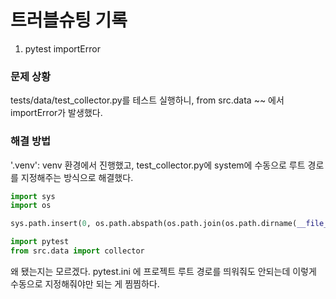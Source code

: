 # 트러블슈팅 기록

1. pytest importError
### 문제 상황
tests/data/test_collector.py를 테스트 실행하니, from src.data ~~ 에서 importError가 발생했다.

### 해결 방법
'.venv': venv 환경에서 진행했고, test_collector.py에 system에 수동으로 루트 경로를 지정해주는 방식으로 해결했다.

```python
import sys
import os

sys.path.insert(0, os.path.abspath(os.path.join(os.path.dirname(__file__), '../..')))

import pytest
from src.data import collector
```

왜 됐는지는 모르겠다. pytest.ini 에 프로젝트 루트 경로를 띄워줘도 안되는데 이렇게 수동으로 지정해줘야만 되는 게 찜찜하다.